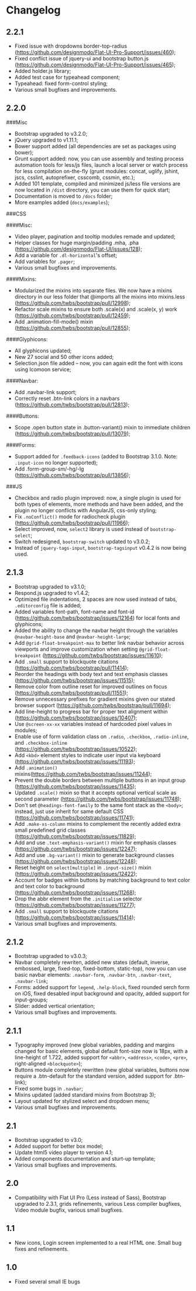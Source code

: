 # Changelog

## 2.2.1

  * Fixed issue with dropdowns border-top-radius (https://github.com/designmodo/Flat-UI-Pro-Support/issues/460);
  * Fixed conflict issue of jquery-ui and bootstrap button.js (https://github.com/designmodo/Flat-UI-Pro-Support/issues/465);
  * Added holder.js library;
  * Added test case for typeahead component; 
  * Typeahead: fixed form-control styling;
  * Various small bugfixes and improvements.

## 2.2.0

###Misc

  * Bootstrap upgraded to v3.2.0;
  * jQuery upgraded to v1.11.1;
  * Bower support added (all dependencies are set as packages using bower);
  * Grunt support added: now, you can use assembly and testing process automation tools for less/js files, launch a local server or watch process for less compilation on-the-fly (grunt modules: concat, uglify, jshint, jscs, csslint, autoprefixer, csscomb, cssmin, etc.);
  * Added 101 template, compiled and minimized js/less file versions are now located in `/dist` directory, you can use them for quick start;
  * Documentation is moved to `/docs` folder;
  * More examples added (`docs/examples`);

###CSS

####Misc:

  * Video player, pagination and tooltip modules remade and updated;
  * Helper classes for huge margin/padding .mha, .pha (https://github.com/designmodo/Flat-UI/issues/128);
  * Add a variable for `.dl-horizontal`'s offset;
  * Add variables for `.pager`;
  * Various small bugfixes and improvements.

####Mixins:

 * Modularized the mixins into separate files. We now have a mixins directory in our less folder that @imports all the mixins into mixins.less (https://github.com/twbs/bootstrap/pull/12998);
 * Refactor scale mixins to ensure both .scale(x) and .scale(x, y) work (https://github.com/twbs/bootstrap/pull/12459);
 * Add .animation-fill-mode() mixin (https://github.com/twbs/bootstrap/pull/12855);

####Glyphicons:
 * All glyphicons updated;
 * New 27 social and 50 other icons added;
 * Selection.json file added – now, you can again edit the font with icons using Icomoon service;

####Navbar:
 * Add .navbar-link support;
 * Correctly reset .btn-link colors in a navbars (https://github.com/twbs/bootstrap/pull/12813);

####Buttons:

 * Scope .open button state in .button-variant() mixin to immediate children (https://github.com/twbs/bootstrap/pull/13079);

####Forms:

  * Support added for `.feedback-icons` (added to Bootstrap 3.1.0. Note: `.input-icon` no longer supported);
  * Add .form-group-sm/-hg/-lg (https://github.com/twbs/bootstrap/pull/13856);

###JS

 * Checkbox and radio plugin improved: now, a single plugin is used for both types of elements, more methods and have been added, and the plugin no longer conflicts with AngularJS, css-only styling;
 * Fix `.noConflict()` mode for radiocheck plugin (https://github.com/twbs/bootstrap/pull/11966);
 * Select improved, now, `select2` library is used instead of `bootstrap-select`;
 * Switch redesigned, `bootstrap-switch` updated to v3.0.2;
 * Instead of `jquery-tags-input`, `bootstrap-tagsinput` v0.4.2 is now being used.

## 2.1.3
  * Bootstrap upgraded to v3.1.0;
  * Respond.js upgraded to v1.4.2;
  * Optimized file indentations, 2 spaces are now used instead of tabs, `.editorconfig` file is added;
  * Added variables font-path, font-name and font-id (https://github.com/twbs/bootstrap/issues/12164) for local fonts and glyphicons;
  * Added the ability to change the navbar height through the variables `@navbar-height-base` and `@navbar-height-large`;
  * Add `@grid-float-breakpoint-max` to better link navbar behavior across viewports and improve customization when setting `@grid-float-breakpoint` (https://github.com/twbs/bootstrap/issues/11610);
  * Add `.small` support to blockquote citations (https://github.com/twbs/bootstrap/pull/11414);
  * Reorder the headings with body text and text emphasis classes (https://github.com/twbs/bootstrap/issues/11515);
  * Remove color from outline reset for improved outlines on focus (https://github.com/twbs/bootstrap/pull/11551);
  * Remove unnecessary prefixes for gradient mixins given our stated browser support (https://github.com/twbs/bootstrap/pull/11694);
  * Add line-height to progress bar for proper text alignment within (https://github.com/twbs/bootstrap/issues/10407);
  * Use `@screen-xx-xx` variables instead of hardcoded pixel values in modules;
  * Enable use of form validation class on `.radio`, `.checkbox`, `.radio-inline`, and `.checkbox-inline` (https://github.com/twbs/bootstrap/issues/10522);
  * Add `<kbd>` element styles to indicate user input via keyboard (https://github.com/twbs/bootstrap/issues/11193);
  * Add `.animation()` mixins(https://github.com/twbs/bootstrap/issues/11244);
  * Prevent the double borders between multiple buttons in an input group (https://github.com/twbs/bootstrap/issues/11435);
  * Updated `.scale()` mixin so that it accepts optional vertical scale as second parameter (https://github.com/twbs/bootstrap/issues/11748);
  * Don't set `@headings-font-family` to the same font stack as the `<body>`; instead, just use inherit for same default CSS (https://github.com/twbs/bootstrap/issues/11741);
  * Add `.make-xs-column` mixins to complement the recently added extra small predefined grid classes (https://github.com/twbs/bootstrap/issues/11829);
  * Add and use `.text-emphasis-variant()` mixin for emphasis classes (https://github.com/twbs/bootstrap/issues/12247);
  * Add and use `.bg-variant()` mixin to generate background classes (https://github.com/twbs/bootstrap/issues/12248);
  * Reset height on `select[multiple]` in `.input-size()` mixin (https://github.com/twbs/bootstrap/issues/12422);
  * Account for badges within buttons by matching background to text color and text color to background (https://github.com/twbs/bootstrap/issues/11268);
  * Drop the abbr element from the `.initialism` selector (https://github.com/twbs/bootstrap/issues/11277);
  * Add `.small` support to blockquote citations (https://github.com/twbs/bootstrap/issues/11414);
  * Various small bugfixes and improvements.

## 2.1.2
  * Bootstrap upgraded to v3.0.3;
  * Navbar completely rewriten, added new states (default, inverse, embossed, large, fixed-top, fixed-bottom, static-top), now you can use basic navbar elements: `.navbar-form`, `.navbar-btn`, `.navbar-text`, `.navbar-link`;
  * Forms: added support for `legend`, `.help-block`, fixed rounded serch form on iOS, fixed desabled input background and opacity, added support for input-groups;
  * Slider: added vertical orientation;
  * Various small bugfixes and improvements.

## 2.1.1
  * Typography improved (new global variables, padding and margins changed for basic elements, global default font-size now is 18px, with a line-height of 1.722, added support for `<abbr>`, `<address>`, `<code>`, `<pre>`, right-aligned `<blockquote>`);
  * Buttons module completely rewritten (new global variables, buttons now require a .btn-default for the standard version, added support for .btn-link);
  * Fixed some bugs in `.navbar`;
  * Mixins updated (added standard mixins from Bootstrap 3);
  * Layout updated for stylized select and dropdown menu;
  * Various small bugfixes and improvements.

## 2.1
  * Bootstrap upgraded to v3.0;
  * Added support for better box model;
  * Update html5 video player to version 4.1;
  * Added components documentation and sturt-up template;
  * Various small bugfixes and improvements.

## 2.0
 * Compatibility with Flat UI Pro (Less instead of Sass), Bootstrap upgraded to 2.3.1, grids refinements, various Less compiler bugfixes, Video module bugfix, various small bugfixes.

## 1.1
 * New icons, Login screen implemented to a real HTML one. Small bug fixes and refinements.

## 1.0
 * Fixed several small IE bugs
